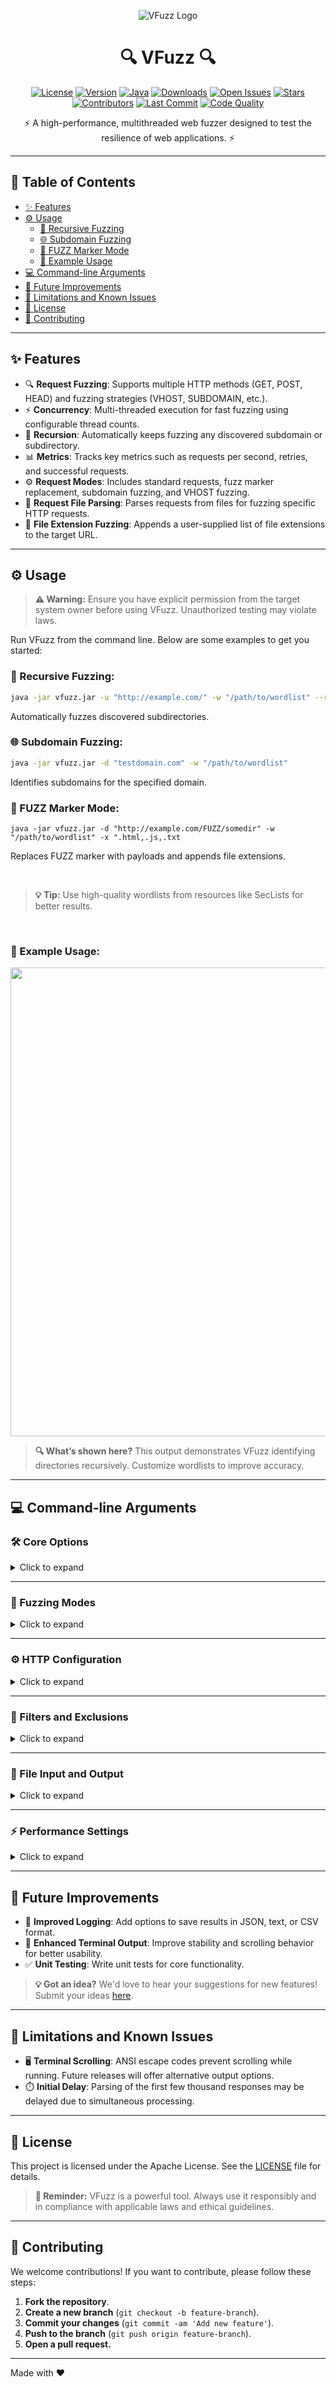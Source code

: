 <p align="center">
  <img src="https://i.imgur.com/wGVMjPR.png" alt="VFuzz Logo"/>
</p>

<h1 align="center">🔍 VFuzz 🔍</h1>

<p align="center">
  <a href="LICENSE"><img src="https://img.shields.io/badge/license-Apache-blue.svg" alt="License"></a>
  <a href="https://github.com/username/vfuzz/releases"><img src="https://img.shields.io/badge/version-1.0.0-green.svg" alt="Version"></a>
  <a href="https://www.java.com/"><img src="https://img.shields.io/badge/Java-17%2B-blue.svg" alt="Java"></a>
  <a href="https://github.com/OffSecVik/VFuzz/releases"><img src="https://img.shields.io/github/downloads/OffSecVik/VFuzz/total.svg" alt="Downloads"></a>
  <a href="https://github.com/OffSecVik/VFuzz/issues"><img src="https://img.shields.io/github/issues/OffSecVik/VFuzz.svg" alt="Open Issues"></a>
  <a href="https://github.com/OffSecVik/VFuzz/stargazers"><img src="https://img.shields.io/github/stars/OffSecVik/VFuzz.svg" alt="Stars"></a>
  <a href="https://github.com/OffSecVik/VFuzz/graphs/contributors"><img src="https://img.shields.io/github/contributors/OffSecVik/VFuzz.svg" alt="Contributors"></a>
  <a href="https://github.com/OffSecVik/VFuzz/commits"><img src="https://img.shields.io/github/last-commit/OffSecVik/VFuzz.svg" alt="Last Commit"></a>
  <a href="https://codeclimate.com/github/OffSecVik/VFuzz"><img src="https://img.shields.io/codeclimate/maintainability/OffSecVik/VFuzz.svg" alt="Code Quality"></a>
</p>

<p align="center">⚡ A high-performance, multithreaded web fuzzer designed to test the resilience of web applications. ⚡</p>


---

## 📖 Table of Contents
- [✨ Features](#-features)
- [⚙️ Usage](#-usage)
  - [🔄 Recursive Fuzzing](#-recursive-fuzzing)
  - [🌐 Subdomain Fuzzing](#-subdomain-fuzzing)
  - [🎯 FUZZ Marker Mode](#-fuzz-marker-mode)
  - [📑 Example Usage](#-example-usage)
- [💻 Command-line Arguments](#-command-line-arguments)
- [🚀 Future Improvements](#-future-improvements)
- [🐞 Limitations and Known Issues](#-limitations-and-known-issues)
- [📜 License](#-license)
- [🤝 Contributing](#-contributing)

---

## ✨ Features
- 🔍 **Request Fuzzing**: Supports multiple HTTP methods (GET, POST, HEAD) and fuzzing strategies (VHOST, SUBDOMAIN, etc.).
- ⚡ **Concurrency**: Multi-threaded execution for fast fuzzing using configurable thread counts.
- 🔄 **Recursion**: Automatically keeps fuzzing any discovered subdomain or subdirectory.
- 📊 **Metrics**: Tracks key metrics such as requests per second, retries, and successful requests.
- ⚙️ **Request Modes**: Includes standard requests, fuzz marker replacement, subdomain fuzzing, and VHOST fuzzing.
- 📄 **Request File Parsing**: Parses requests from files for fuzzing specific HTTP requests.
- 🧩 **File Extension Fuzzing**: Appends a user-supplied list of file extensions to the target URL.

---

## ⚙️ Usage

> **⚠️ Warning:** Ensure you have explicit permission from the target system owner before using VFuzz. Unauthorized testing may violate laws.

Run VFuzz from the command line. Below are some examples to get you started:

### 🔄 Recursive Fuzzing:
```bash
java -jar vfuzz.jar -u "http://example.com/" -w "/path/to/wordlist" --recursive
```

<p>Automatically fuzzes discovered subdirectories.</p>


### 🌐 Subdomain Fuzzing:
```bash
java -jar vfuzz.jar -d "testdomain.com" -w "/path/to/wordlist"
```

<p>Identifies subdomains for the specified domain.</p>



### 🎯 FUZZ Marker Mode:
```
java -jar vfuzz.jar -d "http://example.com/FUZZ/somedir" -w "/path/to/wordlist" -x ".html,.js,.txt
```

<p>Replaces FUZZ marker with payloads and appends file extensions.</p>


<br>

> **💡 Tip:** Use high-quality wordlists from resources like SecLists for better results.


<br>


### 📑 Example Usage:


<img src="https://github.com/user-attachments/assets/6f522643-514b-454a-bd01-9c9557fc20c3" width="750">


> **🔍 What’s shown here?** This output demonstrates VFuzz identifying directories recursively. Customize wordlists to improve accuracy.


---

## 💻 Command-line Arguments

### 🛠️ Core Options
<details>
<summary>Click to expand</summary>

| **Argument**           | **Alias** | **Description**                                                                 | **Example**                         |
|-------------------------|-----------|---------------------------------------------------------------------------------|-------------------------------------|
| `--help`               | `-h`      | Displays the help menu.                                                         | `-h`                                |
| `--url`                | `-u`      | Target website URL.                                                             | `-u "http://example.com"`           |
| `--wordlist`           | `-w`      | Path to the wordlist.                                                           | `-w "/path/to/wordlist"`            |
| `--threads`            | `-t`      | Number of threads (between 1 and 200).                                          | `-t 10`                             |
</details>

---

### 🎯 Fuzzing Modes
<details>
<summary>Click to expand</summary>

| **Argument**           | **Alias** | **Description**                                                                 | **Example**                         |
|-------------------------|-----------|---------------------------------------------------------------------------------|-------------------------------------|
| `--recursive`          |           | Enables recursive fuzzing mode.                                                 | `--recursive`                       |
| `--fuzz`               |           | Activates the FUZZ-marker fuzzing mode. Default marker is "FUZZ".               | `--fuzz`                            |
| `--fuzz-marker`        |           | Sets a custom FUZZ marker that will be replaced with the payload.               | `--fuzz-marker "HELLO-WORLD"`       |
| `--vhost`              |           | Activates the virtual host fuzzing mode.                                        | `--vhost`                           |
| `--subdomain`          |           | Activates the subdomain fuzzing mode.                                           | `--subdomain`                       |
| `--domain-name`        | `-D`      | Sets the domain to fuzz with subdomain mode. Required in `--subdomain` mode.    | `-D "somedomain.com"`               |
| `--dns-server`         |           | Provides a custom DNS server for use with subdomain mode.                       | `--dns-server "1.2.3.4"`            |

> **💡 Pro Tip:** Use custom markers like "FUZZ" in URLs or file paths for targeted payload injection.

</details>

---

### ⚙️ HTTP Configuration
<details>
<summary>Click to expand</summary>

| **Argument**           | **Alias** | **Description**                                                                 | **Example**                         |
|-------------------------|-----------|---------------------------------------------------------------------------------|-------------------------------------|
| `--method`             |           | Specifies the HTTP method to use for requests.<br>Supported methods: GET, POST, HEAD. Default: GET. | `--method "POST"`          |
| `--post-data`          | `-d`      | Sets data to be used in POST request. Automatically sets `--method` to "POST".  | `-d "some=data"`                    |
| `--cookie`             | `-C`      | Sets custom cookies for the request. Can be used multiple times.                | `-C "username=JohnDoe"`             |
| `--header`             | `-H`      | Sets custom headers for requests. Each header must be in the 'Name: Value' format. Can be used multiple times. | `-H "Content-Type: application/json"` |
| `--user-agent`         | `-A`      | Sets the user agent for requests.                                               | `--user-agent "Mozilla/5.0 [...]"`  |
| `--random-agent`       |           | Enables randomization of the User-Agent header.                                 | `--random-agent`                    |
| `--follow-redirects`   |           | Makes VFuzz follow redirects.                                                   | `--follow-redirects`                |
</details>

---

### 🧹 Filters and Exclusions
<details>
<summary>Click to expand</summary>

| **Argument**           | **Alias** | **Description**                                                                 | **Example**                         |
|-------------------------|-----------|---------------------------------------------------------------------------------|-------------------------------------|
| `--exclude-length`     | `-l`      | List of content lengths or length ranges to exclude, separated by commas. Each length must be a valid integer. | `-l "200,400-600"`      |
| `--exclude-result`     | `-E`      | Excludes a result from being shown and used in recursive mode.                   | `-E "http://donotfuzz.com/"`        |
| `--exclude-status-codes`| `-e`      | List of HTTP status codes or ranges to exclude, separated by commas. Default: 404. | `-e "404,405-410,505-560"`        |
</details>

---

### 📄 File Input and Output
<details>
<summary>Click to expand</summary>

| **Argument**           | **Alias** | **Description**                                                                 | **Example**                         |
|-------------------------|-----------|---------------------------------------------------------------------------------|-------------------------------------|
| `--request-file`       | `-r`      | Specifies the filepath to the HTTP request file for fuzzing. This activates file-based fuzzing mode. | `-r "/path/to/requestfile.txt"` |
| `--extensions`         | `-x`      | List of file extensions to append to the target. Can be provided with or without a leading dot. | `-x ".php,.html,.txt"` |
</details>

---

### ⚡ Performance Settings
<details>
<summary>Click to expand</summary>

| **Argument**           | **Alias** | **Description**                                                                 | **Example**                         |
|-------------------------|-----------|---------------------------------------------------------------------------------|-------------------------------------|
| `--rate-limit`         |           | Sets the maximum number of requests per second. Default: 4000. Provide "0" to disable rate limiting. | `--rate-limit 500`         |
| `--ignore-case`        |           | Makes the fuzzer case-insensitive.<br>Caution: Can lead to recursion issues depending on the wordlist. | `--ignore-case`          |

> **ℹ️ Note:** The `--rate-limit` argument can significantly impact performance. A value of "0" disables rate limiting entirely, which may overwhelm some servers.

</details>

---

## 🚀 Future Improvements
- 📁 **Improved Logging**: Add options to save results in JSON, text, or CSV format.
- 🎨 **Enhanced Terminal Output**: Improve stability and scrolling behavior for better usability.
- ✅ **Unit Testing**: Write unit tests for core functionality.

> **💡 Got an idea?** We'd love to hear your suggestions for new features! Submit your ideas [here](https://github.com/OffSecVik/VFuzz/issues).

---

## 🐞 Limitations and Known Issues
- 🖥️ **Terminal Scrolling**: ANSI escape codes prevent scrolling while running. Future releases will offer alternative output options.
- ⏱️ **Initial Delay**: Parsing of the first few thousand responses may be delayed due to simultaneous processing.

---

## 📜 License
This project is licensed under the Apache License. See the [LICENSE](LICENSE) file for details.

> **📜 Reminder:** VFuzz is a powerful tool. Always use it responsibly and in compliance with applicable laws and ethical guidelines.

---

## 🤝 Contributing

We welcome contributions! If you want to contribute, please follow these steps:
1. **Fork the repository**.
2. **Create a new branch** (`git checkout -b feature-branch`).
3. **Commit your changes** (`git commit -am 'Add new feature'`).
4. **Push to the branch** (`git push origin feature-branch`).
5. **Open a pull request.**


---

Made with ❤️
